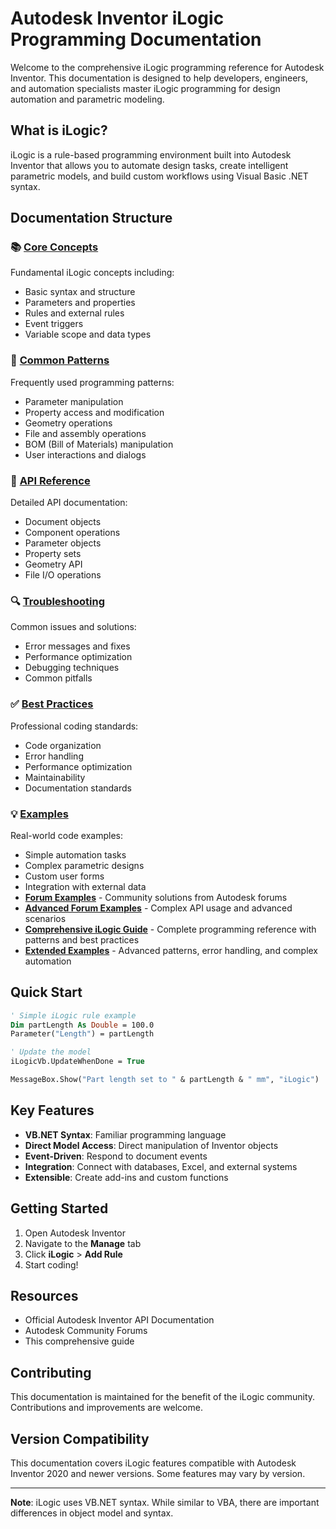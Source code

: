# Autodesk Inventor iLogic Programming Documentation

Welcome to the comprehensive iLogic programming reference for Autodesk Inventor. This documentation is designed to help developers, engineers, and automation specialists master iLogic programming for design automation and parametric modeling.

## What is iLogic?

iLogic is a rule-based programming environment built into Autodesk Inventor that allows you to automate design tasks, create intelligent parametric models, and build custom workflows using Visual Basic .NET syntax.

## Documentation Structure

### 📚 [Core Concepts](./core-concepts/)
Fundamental iLogic concepts including:
- Basic syntax and structure
- Parameters and properties
- Rules and external rules
- Event triggers
- Variable scope and data types

### 🔧 [Common Patterns](./common-patterns/)
Frequently used programming patterns:
- Parameter manipulation
- Property access and modification
- Geometry operations
- File and assembly operations
- BOM (Bill of Materials) manipulation
- User interactions and dialogs

### 📖 [API Reference](./api-reference/)
Detailed API documentation:
- Document objects
- Component operations
- Parameter objects
- Property sets
- Geometry API
- File I/O operations

### 🔍 [Troubleshooting](./troubleshooting/)
Common issues and solutions:
- Error messages and fixes
- Performance optimization
- Debugging techniques
- Common pitfalls

### ✅ [Best Practices](./best-practices/)
Professional coding standards:
- Code organization
- Error handling
- Performance optimization
- Maintainability
- Documentation standards

### 💡 [Examples](./examples/)
Real-world code examples:
- Simple automation tasks
- Complex parametric designs
- Custom user forms
- Integration with external data
- **[Forum Examples](./examples/forum-scraped-examples.md)** - Community solutions from Autodesk forums
- **[Advanced Forum Examples](./examples/forum-advanced-examples.md)** - Complex API usage and advanced scenarios
- **[Comprehensive iLogic Guide](./examples/comprehensive-ilogic-guide.md)** - Complete programming reference with patterns and best practices
- **[Extended Examples](./examples/extended-ilogic-examples.md)** - Advanced patterns, error handling, and complex automation

## Quick Start

```vb
' Simple iLogic rule example
Dim partLength As Double = 100.0
Parameter("Length") = partLength

' Update the model
iLogicVb.UpdateWhenDone = True

MessageBox.Show("Part length set to " & partLength & " mm", "iLogic")
```

## Key Features

- **VB.NET Syntax**: Familiar programming language
- **Direct Model Access**: Direct manipulation of Inventor objects
- **Event-Driven**: Respond to document events
- **Integration**: Connect with databases, Excel, and external systems
- **Extensible**: Create add-ins and custom functions

## Getting Started

1. Open Autodesk Inventor
2. Navigate to the **Manage** tab
3. Click **iLogic** > **Add Rule**
4. Start coding!

## Resources

- Official Autodesk Inventor API Documentation
- Autodesk Community Forums
- This comprehensive guide

## Contributing

This documentation is maintained for the benefit of the iLogic community. Contributions and improvements are welcome.

## Version Compatibility

This documentation covers iLogic features compatible with Autodesk Inventor 2020 and newer versions. Some features may vary by version.

---

**Note**: iLogic uses VB.NET syntax. While similar to VBA, there are important differences in object model and syntax.
